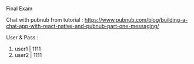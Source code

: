 Final Exam

Chat with pubnub from tutorial : https://www.pubnub.com/blog/building-a-chat-app-with-react-native-and-pubnub-part-one-messaging/

User & Pass :
1. user1 | 1111
2. user2 | 1111